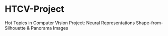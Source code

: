 # HTCV-Project
Hot Topics in Computer Vision Project: Neural Representations Shape-from-Silhouette &amp; Panorama Images
